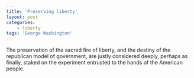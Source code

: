 ```yaml
---
title: 'Preserving liberty'
layout: post
categories:
    - liberty
tags: 'George Washington'
---
```


The preservation of the sacred fire of liberty, and the destiny of the republican model of government, are justly considered deeply, perhaps as finally, staked on the experiment entrusted to the hands of the American people.